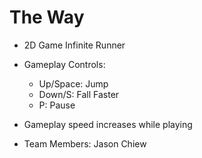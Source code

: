 # The Way

* 2D Game Infinite Runner

* Gameplay Controls:
  * Up/Space: Jump
  * Down/S: Fall Faster
  * P: Pause

* Gameplay speed increases while playing 

* Team Members: Jason Chiew
